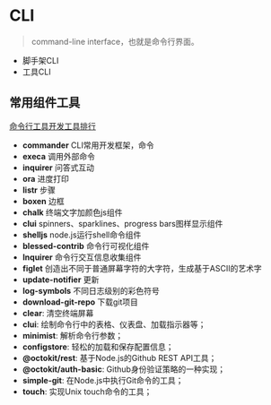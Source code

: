 # CLI

> command-line interface，也就是命令行界面。

- 脚手架CLI
- 工具CLI

## 常用组件工具

[命令行工具开发工具排行](https://stackify.com/top-command-line-tools/)

- **commander** CLI常用开发框架，命令
- **execa** 调用外部命令
- **inquirer** 问答式互动
- **ora** 进度打印
- **listr** 步骤
- **boxen** 边框
- **chalk** 终端文字加颜色js组件
- **clui** spinners、sparklines、progress bars图样显示组件
- **shelljs** node.js运行shell命令组件
- **blessed-contrib** 命令行可视化组件
- **lnquirer** 命令行交互信息收集组件
- **figlet** 创造出不同于普通屏幕字符的大字符，生成基于ASCII的艺术字
- **update-notifier** 更新
- **log-symbols** 不同日志级别的彩色符号
- **download-git-repo** 下载git项目
- **clear**: 清空终端屏幕
- **clui**: 绘制命令行中的表格、仪表盘、加载指示器等；
- **minimist**: 解析命令行参数；
- **configstore**: 轻松的加载和保存配置信息；
- **@octokit/rest**: 基于Node.js的Github REST API工具；
- **@octokit/auth-basic**: Github身份验证策略的一种实现；
- **simple-git**: 在Node.js中执行Git命令的工具；
- **touch**: 实现Unix touch命令的工具；
